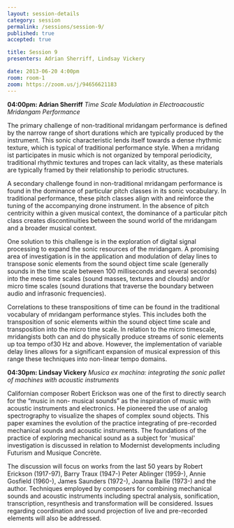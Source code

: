 ```yaml
---
layout: session-details
category: session
permalink: /sessions/session-9/
published: true
accepted: true

title: Session 9
presenters: Adrian Sherriff, Lindsay Vickery

date: 2013-06-20 4:00pm
room: room-1
zoom: https://zoom.us/j/94656621183
---
```


**04:00pm: Adrian Sherriff**
_Time Scale Modulation in Electroacoustic Mridangam Performance_

The primary challenge of non-traditional mridangam performance is defined by the narrow range of short durations which are typically produced by the instrument. This sonic characteristic lends itself towards a dense rhythmic texture, which is typical of traditional performance style. When a mridang ist participates in music which is not organized by temporal periodicity, traditional rhythmic textures and tropes can lack vitality, as these materials are typically framed by their relationship to periodic structures.  

A secondary challenge found in non-traditional mridangam performance is found in the dominance of particular pitch classes in its sonic vocabulary. In traditional performance, these pitch classes align with and reinforce the tuning of the accompanying drone instrument. In the absence of pitch centricity within a given musical context, the dominance of a particular pitch class creates discontinuities between the sound world of the mridangam and a broader musical context.  

One solution to this challenge is in the exploration of digital signal processing to expand the sonic resources of the mridangam. A promising area of investigation is in the application and modulation of delay lines to transpose sonic elements from the sound object time scale (generally sounds in the time scale between 100 milliseconds and several seconds) into the meso time scales (sound masses, textures and clouds) and/or micro time scales (sound durations that traverse the boundary between audio and infrasonic frequencies). 

Correlations to these transpositions of time can be found in the traditional vocabulary of mridangam performance styles. This includes both the transposition of sonic elements within the sound object time scale and transposition into the micro time scale. In relation to the micro timescale, mridangists both can and do physically produce streams of sonic elements up toa tempo of30 Hz and above. However, the implementation of variable delay lines allows for a significant expansion of musical expression of this range these techniques into non-linear tempo domains.  

**04:30pm: Lindsay Vickery**
_Musica ex machina: integrating the sonic pallet of machines with acoustic instruments_

Californian composer Robert Erickson was one of the first to directly search for the “music in non- musical sounds” as the inspiration of music with acoustic instruments and electronics. He pioneered the use of analog spectrography to visualize the shapes of complex sound objects. This paper examines the evolution of the practice integrating of pre-recorded mechanical sounds and acoustic instruments. The foundations of the practice of exploring mechanical sound as a subject for 'musical' investigation is discussed in relation to Modernist developments including Futurism and Musique Concrète.  

The discussion will focus on works from the last 50 years by Robert Erickson (1917-97), Barry Traux (1947-) Peter Ablinger (1959-), Annie Gosfield (1960-), James Saunders (1972-), Joanna Bailie (1973-) and the author. Techniques employed by composers for combining mechanical sounds and acoustic instruments including spectral analysis, sonification, transcription, resynthesis and transformation will be considered. Issues regarding coordination and sound projection of live and pre-recorded elements will also be addressed.  

